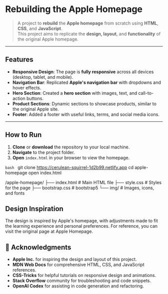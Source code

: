 #  **Rebuilding the Apple Homepage**

> A project to **rebuild** the **Apple homepage** from scratch using **HTML**, **CSS**, and **JavaScript**.  
This project aims to replicate the **design, layout**, and **functionality** of the original Apple homepage.

---

##  **Features**

- **Responsive Design**: The page is **fully responsive** across all devices (desktop, tablet, and mobile).
- **Navigation Bar**: Replicated **Apple's navigation bar** with dropdowns and hover effects.
- **Hero Section**: Created a **hero section** with images, text, and call-to-action buttons.
- **Product Sections**: Dynamic sections to showcase products, similar to the original Apple site.
- **Footer**: Added a footer with useful links, terms, and social media icons.

---

##  **How to Run**

1. **Clone** or **download** the repository to your local machine.
2. **Navigate** to the project folder.
3. **Open** `index.html` in your browser to view the homepage.

```bash ```
git clone https://cerulean-squirrel-1d2b99.netlify.app
cd apple-homepage
open index.html

/apple-homepage/
 ├── index.html        # Main HTML file
 ├── style.css         # Styles for the page
 ├── bootstrap.css         # bootstrap5
 └── img/           # Images, icons, and fonts

 ## Design Inspiration ##
The design is inspired by Apple's homepage, with adjustments made to
fit the learning experience and personal preferences. For reference,
you can visit the original page at Apple Homepage.

## 🙏 **Acknowledgments**

- **Apple Inc.** for inspiring the design and layout of this project.  
- **MDN Web Docs** for comprehensive HTML, CSS, and JavaScript references.  
- **CSS-Tricks** for helpful tutorials on responsive design and animations.  
- **Stack Overflow** community for troubleshooting and code snippets.  
- **OpenAI Codex** for assisting in code generation and refactoring.  
